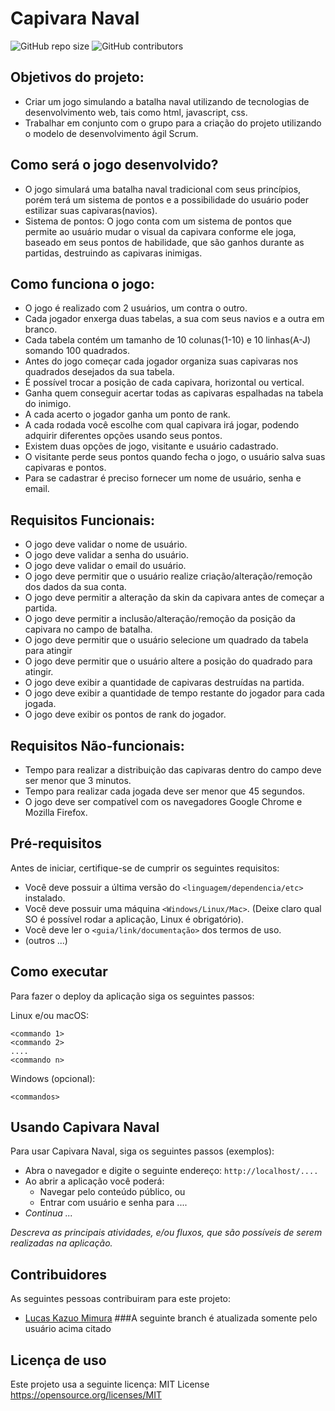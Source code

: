 # Capivara Naval

<!--- Exemplos de badges. Acesse https://shields.io para outras opções. Você pode querer incluir informações de dependencias, build, testes, licença, etc. --->
![GitHub repo size](https://img.shields.io/github/repo-size/DiZanlucas/Capivara_Naval)
![GitHub contributors](https://img.shields.io/github/contributors/DiZanlucas/Capivara_Naval)

## Objetivos do projeto:
* Criar um jogo simulando a batalha naval utilizando de tecnologias de desenvolvimento web, tais como html, javascript, css.
* Trabalhar em conjunto com o grupo para a criação do projeto utilizando o modelo de desenvolvimento ágil Scrum.


## Como será o jogo desenvolvido?
* O jogo simulará uma batalha naval tradicional com seus princípios, porém terá um sistema de pontos e a possibilidade do usuário poder estilizar suas capivaras(navios).
* Sistema de pontos: O jogo conta com um sistema de pontos que permite ao usuário mudar o visual da capivara conforme ele joga, baseado em seus pontos de habilidade, que são ganhos durante as partidas, destruindo as capivaras inimigas.


## Como funciona o jogo:

* O jogo é realizado com 2 usuários, um contra o outro.
* Cada jogador enxerga duas tabelas, a sua com seus navios e a outra em branco.
* Cada tabela contém um tamanho de 10 colunas(1-10) e 10 linhas(A-J) somando 100 quadrados.
* Antes do jogo começar cada jogador organiza suas capivaras nos quadrados desejados da sua tabela.
* É possível trocar a posição de cada capivara, horizontal ou vertical. 
* Ganha quem conseguir acertar todas as capivaras espalhadas na tabela do inimigo.
* A cada acerto o jogador ganha um ponto de rank.
* A cada rodada você escolhe com qual capivara irá jogar, podendo adquirir diferentes opções usando seus pontos.
* Existem duas opções de jogo, visitante e usuário cadastrado.
* O visitante perde seus pontos quando fecha o jogo, o usuário salva suas capivaras e pontos.
* Para se cadastrar é preciso fornecer um nome de usuário, senha e email.


## Requisitos Funcionais:

* O jogo deve validar o nome de usuário.
* O jogo deve validar a senha do usuário.
* O jogo deve validar o email do usuário.
* O jogo deve permitir que o usuário realize criação/alteração/remoção dos dados da sua conta.
* O jogo deve permitir a alteração da skin da capivara antes de começar a partida.
* O jogo deve permitir a inclusão/alteração/remoção da posição da capivara no campo de batalha.
* O jogo deve permitir que o usuário selecione um quadrado da tabela para atingir
* O jogo deve permitir que o usuário altere a posição do quadrado para atingir.
* O jogo deve exibir  a quantidade de capivaras destruídas na partida.
* O jogo deve exibir a quantidade de tempo restante do jogador para cada jogada.
* O jogo deve exibir os pontos de rank do jogador.


## Requisitos Não-funcionais:

* Tempo para realizar a distribuição das capivaras dentro do campo deve ser menor que 3 minutos.
* Tempo para realizar cada jogada deve ser menor que 45 segundos.
* O jogo deve ser compatível com os navegadores Google Chrome e Mozilla Firefox.

## Pré-requisitos

Antes de iniciar, certifique-se de cumprir os seguintes requisitos:
<!--- Estes são alguns exemplos de requisitos. Adicione, duplique e remove como necessário --->
* Você deve possuir a última versão do `<linguagem/dependencia/etc>` instalado.
* Você deve possuir uma máquina `<Windows/Linux/Mac>`. (Deixe claro qual SO é possível rodar a aplicação, Linux é obrigatório).
* Você deve ler o `<guia/link/documentação>` dos termos de uso.
* (outros ...)

## Como executar

Para fazer o deploy da aplicação siga os seguintes passos:

Linux e/ou macOS:
```
<commando 1>
<commando 2>
....
<commando n>
```

Windows (opcional):
```
<commandos>
```

## Usando Capivara Naval

Para usar Capivara Naval, siga os seguintes passos (exemplos):

* Abra o navegador e digite o seguinte endereço: `http://localhost/....`
* Ao abrir a aplicação você poderá:
  * Navegar pelo conteúdo público, ou
  * Entrar com usuário e senha para ....
* *Continua ...*  

*Descreva as principais atividades, e/ou fluxos, que são possíveis de serem realizadas na aplicação.*

## Contribuidores

As seguintes pessoas contribuiram para este projeto:

* [Lucas Kazuo Mimura](https://github.com/Mimurakl)
###A seguinte branch é atualizada somente pelo usuário acima citado

## Licença de uso

<!--- Se não tiver certeza de qual, verifique este site: https://choosealicense.com/--->
Este projeto usa a seguinte licença: MIT License https://opensource.org/licenses/MIT


